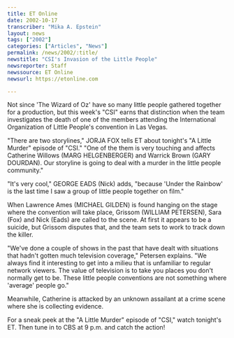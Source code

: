 ```yaml
---
title: ET Online
date: 2002-10-17
transcriber: "Mika A. Epstein"
layout: news
tags: ["2002"]
categories: ["Articles", "News"]
permalink: /news/2002/:title/
newstitle: "CSI's Invasion of the Little People"
newsreporter: Staff
newssource: ET Online
newsurl: https://etonline.com

---
```


Not since 'The Wizard of Oz' have so many little people gathered together for a production, but this week's "CSI" earns that distinction when the team investigates the death of one of the members attending the International Organization of Little People's convention in Las Vegas.

"There are two storylines," JORJA FOX tells ET about tonight's "A Little Murder" episode of "CSI." "One of the them is very touching and affects Catherine Willows (MARG HELGENBERGER) and Warrick Brown (GARY DOURDAN). Our storyline is going to deal with a murder in the little people community."

"It's very cool," GEORGE EADS (Nick) adds, "because 'Under the Rainbow' is the last time I saw a group of little people together on film."

When Lawrence Ames (MICHAEL GILDEN) is found hanging on the stage where the convention will take place, Grissom (WILLIAM PETERSEN), Sara (Fox) and Nick (Eads) are called to the scene. At first it appears to be a suicide, but Grissom disputes that, and the team sets to work to track down the killer.

"We've done a couple of shows in the past that have dealt with situations that hadn't gotten much television coverage," Petersen explains. "We always find it interesting to get into a milieu that is unfamiliar to regular network viewers. The value of television is to take you places you don't normally get to be. These little people conventions are not something where 'average' people go."

Meanwhile, Catherine is attacked by an unknown assailant at a crime scene where she is collecting evidence.

For a sneak peek at the "A Little Murder" episode of "CSI," watch tonight's ET. Then tune in to CBS at 9 p.m. and catch the action!
